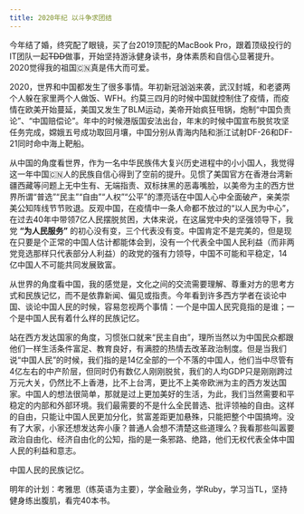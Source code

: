 ```yaml
---
title: 2020年纪 以斗争求团结
---
```


今年结了婚，终究配了眼镜，买了台2019顶配的MacBook Pro，跟着顶级投行的IT团队一起~~TDD~~做事，开始坚持游泳健身读书，身体素质和自信心显著提升。2020觉得我的祖国🇨🇳真是伟大而可爱。

2020，世界和中国都发生了很多事情。年初新冠汹汹来袭，武汉封城，和老婆两个人躲在家里两个人做饭、WFH。约莫三四月的时候中国就控制住了疫情，而疫情在欧美开始蔓延，美国又发生了BLM运动，美帝开始疯狂甩锅，炮制“中国负责论”、“中国赔偿论”。年中的时候港版国安法出台，年末的时候中国宣布脱贫攻坚任务完成，嫦娥五号成功取回月壤，中国分别从青海内陆和浙江试射DF-26和DF-21同时命中海上靶船。

从中国的角度看世界，作为一名中华民族伟大复兴历史进程中的小小国人，我觉得这一年中国🇨🇳人的民族自信心得到了空前的提升。见惯了美国官方在香港台湾新疆西藏等问题上无中生有、无端指责、双标抹黑的恶毒嘴脸，以美帝为主的西方世界所谓“普选”“民主”“自由”“人权”“公平”的漂亮话在中国人心中全面破产，亲美崇美公知阵线节节败退。反观中国，在疫情中一条人命都不放过的“以人民为中心”，在过去40年中带领7亿人民摆脱贫困，大体来说，在这届党中央的坚强领导下，我党 **“为人民服务”** 的初心没有变，三个代表没有变。中国肯定不是完美的，但是现在只要是个正常的中国人估计都能体会到，没有一个代表全中国人民利益（而非两党竞选那样只代表部分人利益）的政党的强有力领导，中国不可能和平稳定，14亿中国人不可能共同发展致富。

从世界的角度看中国，我的感觉是，文化之间的交流需要理解、尊重对方的思考方式和民族记忆，而不是依靠新闻、偏见或指责。今年看到许多西方学者在谈论中国、谈论中国人民的时候，容易忽视两个事情：一个是中国人民究竟指的是谁；一个是中国人民有着什么样的民族记忆。

站在西方发达国家的角度，习惯张口就来“民主自由”，理所当然以为中国民众都跟他们一样生活条件富足、教育良好，有满腔的热情去改革政治制度。但是当我们说“中国人民”的时候，我们指的是14亿全部的一个不落的中国人，他们当中尽管有4亿左右的中产阶层，但同时仍有数亿人刚刚脱贫，我们的人均GDP只是刚刚跨过万元大关，仍然比不上香港，比不上台湾，更比不上美帝欧洲为主的西方发达国家。中国人的想法很简单，那就是过上更加美好的生活，为此，我们当然需要和平稳定的内部和外部环境。我们最需要的不是什么全民普选、批评领袖的自由。这样的自由，只能让中国人民更加分化，贫富差距更加悬殊，只能把整个中国搞垮。没有了大家，小家还想发达奔小康？普通人会想不清楚这些道理么？我看那些叫嚣要政治自由化、经济自由化的公知，指的是一条邪路、绝路，他们无权代表全体中国人民的利益和意志。

中国人民的民族记忆。

明年的计划：考雅思（练英语为主要），学金融业务，学Ruby，学习当TL，坚持健身练出腹肌，看完40本书。
